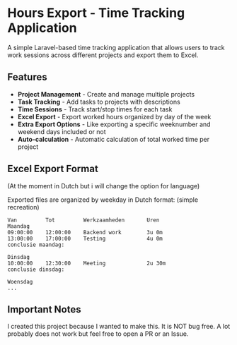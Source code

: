 # Hours Export - Time Tracking Application

A simple Laravel-based time tracking application that allows users to track work sessions across different projects and export them to Excel. 

## Features

-  **Project Management** - Create and manage multiple projects
-  **Task Tracking** - Add tasks to projects with descriptions
-  **Time Sessions** - Track start/stop times for each task
-  **Excel Export** - Export worked hours organized by day of the week
-  **Extra Export Options** - Like exporting a specific weeknumber and weekend days included or not
-  **Auto-calculation** - Automatic calculation of total worked time per project

## Excel Export Format

(At the moment in Dutch but i will change the option for language)

Exported files are organized by weekday in Dutch format: (simple recreation)
```
Van         Tot         Werkzaamheden       Uren
Maandag
09:00:00    12:00:00    Backend work        3u 0m
13:00:00    17:00:00    Testing             4u 0m
conclusie maandag:

Dinsdag
10:00:00    12:30:00    Meeting             2u 30m
conclusie dinsdag:

Woensdag
...
```


## Important Notes

I created this project because I wanted to make this. It is NOT bug free. A lot probably does not work but feel free to open a PR or an Issue.
